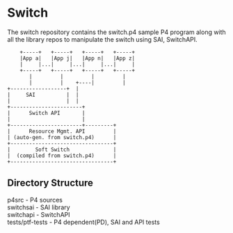 Switch
=========

The switch repository contains the switch.p4 sample P4 program along with all
the library repos to manipulate the switch using SAI, SwitchAPI.

        +-----+   +-----+   +-----+   +-----+
        |App a|   |App j|   |App n|   |App z|
        |     |...|     |...|     |...|     |
        +-----+   +-----+   +-----+   +-----+
           |         |         |         |
           |         |    +----|         |
    +------------------+  |
    |     SAI          |  |
    |                  |  |
    +-----------------------+
    |      Switch API       |
    |                       |
    +-----------------------+---------+
    |      Resource Mgmt. API         |
    | (auto-gen. from switch.p4)      |
    +---------------------------------+
    |        Soft Switch              |
    |  (compiled from switch.p4)      |
    +---------------------------------+

Directory Structure
------------------
p4src - P4 sources  
switchsai - SAI library  
switchapi - SwitchAPI  
tests/ptf-tests - P4 dependent(PD), SAI and API tests  


